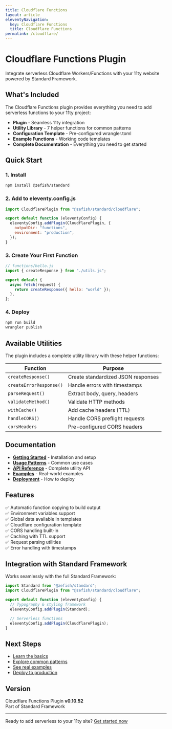 ```yaml
---
title: Cloudflare Functions
layout: article
eleventyNavigation:
  key: Cloudflare Functions
  title: Cloudflare Functions
permalink: /cloudflare/
---
```


# Cloudflare Functions Plugin

Integrate serverless Cloudflare Workers/Functions with your 11ty website powered by Standard Framework.

## What's Included

The Cloudflare Functions plugin provides everything you need to add serverless functions to your 11ty project:

- **Plugin** - Seamless 11ty integration
- **Utility Library** - 7 helper functions for common patterns
- **Configuration Template** - Pre-configured wrangler.toml
- **Example Functions** - Working code templates
- **Complete Documentation** - Everything you need to get started

## Quick Start

### 1. Install

```bash
npm install @zefish/standard
```

### 2. Add to eleventy.config.js

```javascript
import CloudflarePlugin from "@zefish/standard/cloudflare";

export default function (eleventyConfig) {
  eleventyConfig.addPlugin(CloudflarePlugin, {
    outputDir: "functions",
    environment: "production",
  });
}
```

### 3. Create Your First Function

```javascript
// functions/hello.js
import { createResponse } from "./utils.js";

export default {
  async fetch(request) {
    return createResponse({ hello: "world" });
  },
};
```

### 4. Deploy

```bash
npm run build
wrangler publish
```

## Available Utilities

The plugin includes a complete utility library with these helper functions:

| Function | Purpose |
|----------|---------|
| `createResponse()` | Create standardized JSON responses |
| `createErrorResponse()` | Handle errors with timestamps |
| `parseRequest()` | Extract body, query, headers |
| `validateMethod()` | Validate HTTP methods |
| `withCache()` | Add cache headers (TTL) |
| `handleCORS()` | Handle CORS preflight requests |
| `corsHeaders` | Pre-configured CORS headers |

## Documentation

- **[Getting Started](/cloudflare/setup/)** - Installation and setup
- **[Usage Patterns](/cloudflare/patterns/)** - Common use cases
- **[API Reference](/cloudflare/reference/)** - Complete utility API
- **[Examples](/cloudflare/examples/)** - Real-world examples
- **[Deployment](/cloudflare/deployment/)** - How to deploy

## Features

✅ Automatic function copying to build output  
✅ Environment variables support  
✅ Global data available in templates  
✅ Cloudflare configuration template  
✅ CORS handling built-in  
✅ Caching with TTL support  
✅ Request parsing utilities  
✅ Error handling with timestamps  

## Integration with Standard Framework

Works seamlessly with the full Standard Framework:

```javascript
import Standard from "@zefish/standard";
import CloudflarePlugin from "@zefish/standard/cloudflare";

export default function (eleventyConfig) {
  // Typography & styling framework
  eleventyConfig.addPlugin(Standard);

  // Serverless functions
  eleventyConfig.addPlugin(CloudflarePlugin);
}
```

## Next Steps

- [Learn the basics](/cloudflare/setup/)
- [Explore common patterns](/cloudflare/patterns/)
- [See real examples](/cloudflare/examples/)
- [Deploy to production](/cloudflare/deployment/)

## Version

Cloudflare Functions Plugin **v0.10.52**  
Part of Standard Framework

---

Ready to add serverless to your 11ty site? [Get started now](/cloudflare/setup/)
